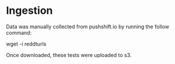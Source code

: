 # Ingestion

Data was manually collected from pushshift.io by running the follow command:

wget -i reddturls

Once downloaded, these tests were uploaded to s3.
